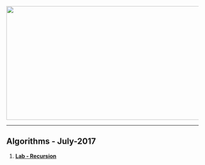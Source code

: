 <a href="#"><img src="https://i.imgur.com/8Ijq0cM.jpg" width="1000" height="300"></img></a>

---
## <b>Algorithms - July-2017</b>
1.  [**Lab - Recursion**](https://github.com/IvayloIV/Algorithms/tree/master/Algorithms-July-2017/Lab-Recursion)
